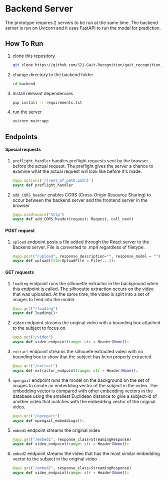 # Backend Server
The prototype requires 2 servers to be run at the same time. The backend server is run on Uvicorn and it uses FastAPI to run the model for prediction.

## How To Run

1. clone this repository
    ```bash
    git clone https://github.com/S21-Gait-Recognition/gait_recognition_prototype
    ```
2. change directory to the backend folder 
    ```bash
    cd backend
    ```

3. Install relevant dependencies
    ```bash
    pip install -r requirements.txt
    ```

4. run the server  
    ```bash
    uvicorn main:app 
    ```

## Endpoints 

#### Special requests

1. `preflight_handler` handles preflight requests sent by the browser before the actual request. The preflight gives the server a chance to examine what the actual request will look like before it's made.
    ```python
    @app.options('/{rest_of_path:path}')
    async def preflight_handler
    ```

2. `add_CORS_header` enables CORS (Cross-Origin Resource Sharing) to occur between the backend server and the frontend server in the browser
    ```python
    @app.middleware("http")
    async def add_CORS_header(request: Request, call_next)
    ```

#### POST request
1. `upload` endpoint posts a file added through the React server to the Backend server. File is converted to .mp4 regardless of filetype.
    ```python
    @app.post("/upload", response_description="", response_model = "")
    async def upload(file:UploadFile = File(...)):
    ```

#### GET requests
1. `loading` endpoint runs the silhouette extractor in the background when this endpoint is called. The silhoeutte extraction occurs on the video that was uploaded. At the same time, the video is split into a set of images to feed into the model.
    ```python
    @app.get("/loading")
    async def loading():
    ```
2. `video` endpoint streams the original video with a bounding box attached to the subject to focus on.
    ```python
    @app.get("/video")
    async def video_endpoint(range: str = Header(None)):
    ```
3. `extract` endpoint streams the silhouete extracted video with no bounding box to show that the subject has been properly extracted.
    ```python
    @app.get("/extract")
    async def extractor_endpoint(range: str = Header(None)):
    ```
4. `opengait` endpoint runs the model on the background on the set of images to create an embedding vector of the subject in the video. The embedding vector is compared with other embedding vectors in the database using the smallest Euclidean distance to give a subject-id of another video that matches with the embedding vector of the original video.
    ```python
    @app.get("/opengait")
    async def opengait_embeddings():
    ```
5. `embed1` endpoint streams the original video
    ```python
    @app.get("/embed1", response_class=StreamingResponse)
    async def video_endpoint(range: str = Header(None)):
    ```
6. `embed2` endpoint streams the video that has the most similar embedding vector to the subject in the original video
    ```python
    @app.get("/embed2", response_class=StreamingResponse)
    async def video_endpoint(range: str = Header(None)):
    ```